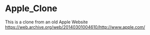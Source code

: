# Apple_Clone
This is a clone from an old Apple Website https://web.archive.org/web/20140301004610/http://www.apple.com/
